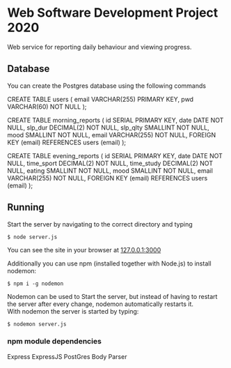 # Web Software Development Project 2020

Web service for reporting daily behaviour and viewing progress.

## Database

You can create the Postgres database using the following commands

CREATE TABLE users (
email VARCHAR(255) PRIMARY KEY,
pwd VARCHAR(60) NOT NULL
);

CREATE TABLE morning_reports (
id SERIAL PRIMARY KEY,
date DATE NOT NULL,
slp_dur DECIMAL(2) NOT NULL,
slp_qlty SMALLINT NOT NULL,
mood SMALLINT NOT NULL,
email VARCHAR(255) NOT NULL,
FOREIGN KEY (email) REFERENCES users (email)
);

CREATE TABLE evening_reports (
id SERIAL PRIMARY KEY,
date DATE NOT NULL,
time_sport DECIMAL(2) NOT NULL,
time_study DECIMAL(2) NOT NULL,
eating SMALLINT NOT NULL,
mood SMALLINT NOT NULL,
email VARCHAR(255) NOT NULL,
FOREIGN KEY (email) REFERENCES users (email)
);

## Running

Start the server by navigating to the correct directory and typing

`$ node server.js`

You can see the site in your browser at [127.0.0.1:3000](http://127.0.0.1:3000/)

Additionally you can use npm (installed together with Node.js) to install nodemon:

`$ npm i -g nodemon`

Nodemon can be used to Start the server, but instead of having to restart the server after every change, nodemon automatically restarts it.  
With nodemon the server is started by typing:

`$ nodemon server.js`

### npm module dependencies

Express
ExpressJS
PostGres
Body Parser
